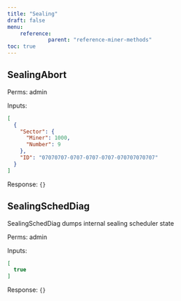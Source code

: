 ```yaml
---
title: "Sealing"
draft: false
menu:
    reference:
             parent: "reference-miner-methods"
toc: true
---
```


## SealingAbort

Perms: admin

Inputs:

```json
[
  {
    "Sector": {
      "Miner": 1000,
      "Number": 9
    },
    "ID": "07070707-0707-0707-0707-070707070707"
  }
]
```

Response: `{}`

## SealingSchedDiag

SealingSchedDiag dumps internal sealing scheduler state

Perms: admin

Inputs:

```json
[
  true
]
```

Response: `{}`
